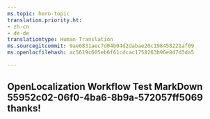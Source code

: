 ```yaml
---
ms.topic: hero-topic
translation.priority.ht:
- zh-cn
- de-de
translationtype: Human Translation
ms.sourcegitcommit: 9ae6831aec7d04b04d2dabae20c198458221af09
ms.openlocfilehash: ac5619c605eb6f61cdcac1758263b96e847d3da5

---
```

## OpenLocalization Workflow Test MarkDown 55952c02-06f0-4ba6-8b9a-572057ff5069 thanks!



<!--HONumber=Aug16_HO5-->


